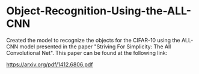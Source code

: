 # Object-Recognition-Using-the-ALL-CNN

Created the model to recognize the objects for the CIFAR-10 using the ALL-CNN model presented in the paper "Striving For Simplicity: The All Convolutional Net". This paper can be found at the following link:

https://arxiv.org/pdf/1412.6806.pdf
